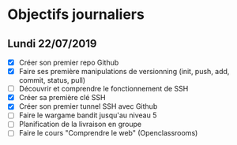 # Objectifs journaliers

## Lundi 22/07/2019


* [X] Créer son premier repo Github
* [X] Faire ses première manipulations de versionning (init, push, add, commit, status, pull)
* [ ] Découvrir et comprendre le fonctionnement de SSH
* [X] Créer sa première clé SSH
* [X] Créer son premier tunnel SSH avec Github
* [ ] Faire le wargame bandit jusqu'au niveau 5 
* [ ] Planification de la livraison en groupe
* [ ] Faire le cours "Comprendre le web" (Openclassrooms)
